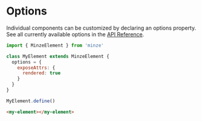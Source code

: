 # Options

Individual components can be customized by declaring an options property. See all currently available options in the [API Reference](/api/minze-element.html#options).

```js
import { MinzeElement } from 'minze'

class MyElement extends MinzeElement {
  options = {
    exposeAttrs: {
      rendered: true
    }
  }
}

MyElement.define()
```

```html
<my-element></my-element>
```
